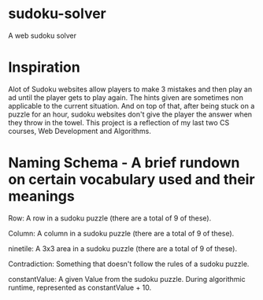 # sudoku-solver

A web sudoku solver

# Inspiration

Alot of Sudoku websites allow players to make 3 mistakes and then play an ad until the player gets to play again. The hints given are sometimes non applicable to the current situation. And on top of that, after being stuck on a puzzle for an hour, sudoku websites don't give the player the answer when they throw in the towel. This project is a reflection of my last two CS courses, Web Development and Algorithms. 

# Naming Schema - A brief rundown on certain vocabulary used and their meanings

Row: A row in a sudoku puzzle (there are a total of 9 of these).

Column: A column in a sudoku puzzle (there are a total of 9 of these).

ninetile: A 3x3 area in a sudoku puzzle (there are a total of 9 of these).  

Contradiction: Something that doesn't follow the rules of a sudoku puzzle.

constantValue: A given Value from the sudoku puzzle. During algorithmic runtime, represented as constantValue + 10. 
